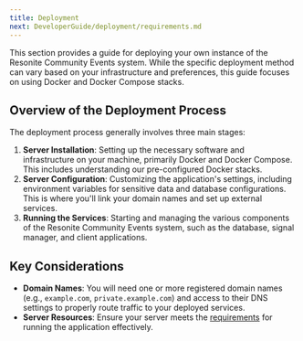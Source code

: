 ```yaml
---
title: Deployment
next: DeveloperGuide/deployment/requirements.md
---
```


This section provides a guide for deploying your own instance of the Resonite Community Events system. While the specific deployment method can vary based on your infrastructure and preferences, this guide focuses on using Docker and Docker Compose stacks.

## Overview of the Deployment Process

The deployment process generally involves three main stages:

1.  **Server Installation**: Setting up the necessary software and infrastructure on your machine, primarily Docker and Docker Compose. This includes understanding our pre-configured Docker stacks.
2.  **Server Configuration**: Customizing the application's settings, including environment variables for sensitive data and database configurations. This is where you'll link your domain names and set up external services.
3.  **Running the Services**: Starting and managing the various components of the Resonite Community Events system, such as the database, signal manager, and client applications.

## Key Considerations

*   **Domain Names**: You will need one or more registered domain names (e.g., `example.com`, `private.example.com`) and access to their DNS settings to properly route traffic to your deployed services.
*   **Server Resources**: Ensure your server meets the [requirements](requirements.md) for running the application effectively.
